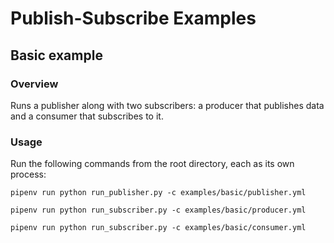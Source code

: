 # Publish-Subscribe Examples

## Basic example

### Overview

Runs a publisher along with two subscribers: a producer that publishes data and a consumer that subscribes to it.

### Usage

Run the following commands from the root directory, each as its own process:

```shell
pipenv run python run_publisher.py -c examples/basic/publisher.yml
```

```shell
pipenv run python run_subscriber.py -c examples/basic/producer.yml
```

```shell
pipenv run python run_subscriber.py -c examples/basic/consumer.yml
```
